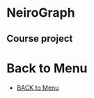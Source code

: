 # NeiroGraph
## Course project

# Back to Menu
- [BACK to Menu](https://github.com/iu8-nn-2018/NeiroGraph/tree/develop)
